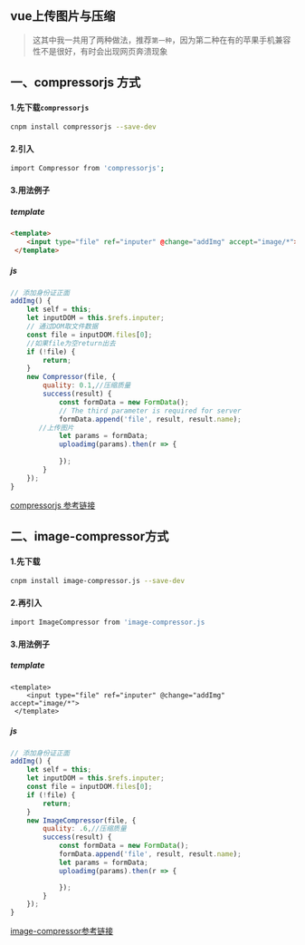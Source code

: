 ## vue上传图片与压缩

> 这其中我一共用了两种做法，推荐`第一种`，因为第二种在有的苹果手机兼容性不是很好，有时会出现网页奔溃现象

## 一、compressorjs 方式

#### 1.先下载`compressorjs `

````bash
cnpm install compressorjs --save-dev
````

#### 2.引入

````bash
import Compressor from 'compressorjs';
````

#### 3.用法例子

##### template 

````html
<template>
    <input type="file" ref="inputer" @change="addImg" accept="image/*">
 </template>  
````

##### js

````js
// 添加身份证正面
addImg() {
    let self = this;
    let inputDOM = this.$refs.inputer;
    // 通过DOM取文件数据
    const file = inputDOM.files[0];
    //如果file为空return出去
    if (!file) {
        return;
    }
    new Compressor(file, {
        quality: 0.1,//压缩质量
        success(result) {
            const formData = new FormData();
            // The third parameter is required for server
            formData.append('file', result, result.name);
       //上传图片
            let params = formData;
            uploadimg(params).then(r => {
				
            });
        }
    });
}
````

[compressorjs 参考链接](https://www.npmjs.com/package/compressorjs)

## 二、image-compressor方式

#### 1.先下载

````bash
cnpm install image-compressor.js --save-dev
````

#### 2.再引入

````bash
import ImageCompressor from 'image-compressor.js
````

#### 3.用法例子

##### template

````
<template>
    <input type="file" ref="inputer" @change="addImg" accept="image/*">
 </template>  
````

##### js

````js
// 添加身份证正面
addImg() {
    let self = this;
    let inputDOM = this.$refs.inputer;
	const file = inputDOM.files[0];
    if (!file) {
        return;
    }
    new ImageCompressor(file, {
        quality: .6,//压缩质量
        success(result) {
            const formData = new FormData();
            formData.append('file', result, result.name);
            let params = formData;
            uploadimg(params).then(r => {

            });
        }
    });
}
````

[image-compressor参考链接](https://www.jianshu.com/p/3ce3e3865ae2)